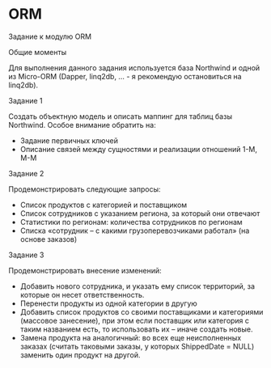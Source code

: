 # ORM

Задание к модулю ORM

Общие моменты

Для выполнения данного задания используется база Northwind и одной из Micro-ORM (Dapper, linq2db, … - я рекомендую остановиться на linq2db).

Задание 1

Создать объектную модель и описать маппинг для таблиц базы Northwind. Особое внимание обратить на:
* Задание первичных ключей
* Описание связей между сущностями и реализации отношений 1-М, М-М

Задание 2

Продемонстрировать следующие запросы:
* Список продуктов с категорией и поставщиком
* Список сотрудников с указанием региона, за который они отвечают
* Статистики по регионам: количества сотрудников по регионам
* Списка «сотрудник – с какими грузоперевозчиками работал» (на основе заказов)

Задание 3

Продемонстрировать внесение изменений:
* Добавить нового сотрудника, и указать ему список территорий, за которые он несет ответственность. 
* Перенести продукты из одной категории в другую
* Добавить список продуктов со своими поставщиками и категориями (массовое занесение), при этом если поставщик или категория с таким названием есть, то использовать их – иначе создать новые. 
* Замена продукта на аналогичный: во всех еще неисполненных заказах (считать таковыми заказы, у которых ShippedDate = NULL) заменить один продукт на другой.
